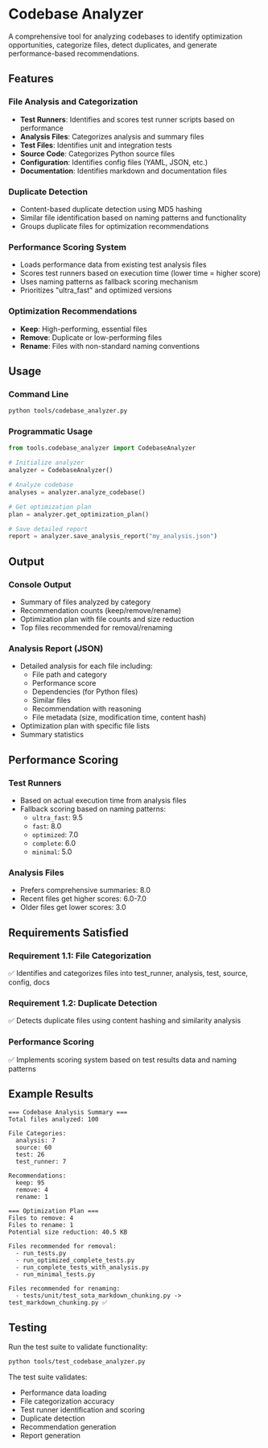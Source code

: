 # Codebase Analyzer

A comprehensive tool for analyzing codebases to identify optimization opportunities, categorize files, detect duplicates, and generate performance-based recommendations.

## Features

### File Analysis and Categorization
- **Test Runners**: Identifies and scores test runner scripts based on performance
- **Analysis Files**: Categorizes analysis and summary files
- **Test Files**: Identifies unit and integration tests
- **Source Code**: Categorizes Python source files
- **Configuration**: Identifies config files (YAML, JSON, etc.)
- **Documentation**: Identifies markdown and documentation files

### Duplicate Detection
- Content-based duplicate detection using MD5 hashing
- Similar file identification based on naming patterns and functionality
- Groups duplicate files for optimization recommendations

### Performance Scoring System
- Loads performance data from existing test analysis files
- Scores test runners based on execution time (lower time = higher score)
- Uses naming patterns as fallback scoring mechanism
- Prioritizes "ultra_fast" and optimized versions

### Optimization Recommendations
- **Keep**: High-performing, essential files
- **Remove**: Duplicate or low-performing files
- **Rename**: Files with non-standard naming conventions

## Usage

### Command Line
```bash
python tools/codebase_analyzer.py
```

### Programmatic Usage
```python
from tools.codebase_analyzer import CodebaseAnalyzer

# Initialize analyzer
analyzer = CodebaseAnalyzer()

# Analyze codebase
analyses = analyzer.analyze_codebase()

# Get optimization plan
plan = analyzer.get_optimization_plan()

# Save detailed report
report = analyzer.save_analysis_report("my_analysis.json")
```

## Output

### Console Output
- Summary of files analyzed by category
- Recommendation counts (keep/remove/rename)
- Optimization plan with file counts and size reduction
- Top files recommended for removal/renaming

### Analysis Report (JSON)
- Detailed analysis for each file including:
  - File path and category
  - Performance score
  - Dependencies (for Python files)
  - Similar files
  - Recommendation with reasoning
  - File metadata (size, modification time, content hash)
- Optimization plan with specific file lists
- Summary statistics

## Performance Scoring

### Test Runners
- Based on actual execution time from analysis files
- Fallback scoring based on naming patterns:
  - `ultra_fast`: 9.5
  - `fast`: 8.0
  - `optimized`: 7.0
  - `complete`: 6.0
  - `minimal`: 5.0

### Analysis Files
- Prefers comprehensive summaries: 8.0
- Recent files get higher scores: 6.0-7.0
- Older files get lower scores: 3.0

## Requirements Satisfied

### Requirement 1.1: File Categorization
✅ Identifies and categorizes files into test_runner, analysis, test, source, config, docs

### Requirement 1.2: Duplicate Detection
✅ Detects duplicate files using content hashing and similarity analysis

### Performance Scoring
✅ Implements scoring system based on test results data and naming patterns

## Example Results

```
=== Codebase Analysis Summary ===
Total files analyzed: 100

File Categories:
  analysis: 7
  source: 60
  test: 26
  test_runner: 7

Recommendations:
  keep: 95
  remove: 4
  rename: 1

=== Optimization Plan ===
Files to remove: 4
Files to rename: 1
Potential size reduction: 40.5 KB

Files recommended for removal:
  - run_tests.py
  - run_optimized_complete_tests.py
  - run_complete_tests_with_analysis.py
  - run_minimal_tests.py

Files recommended for renaming:
  - tests/unit/test_sota_markdown_chunking.py -> test_markdown_chunking.py ✅
```

## Testing

Run the test suite to validate functionality:
```bash
python tools/test_codebase_analyzer.py
```

The test suite validates:
- Performance data loading
- File categorization accuracy
- Test runner identification and scoring
- Duplicate detection
- Recommendation generation
- Report generation